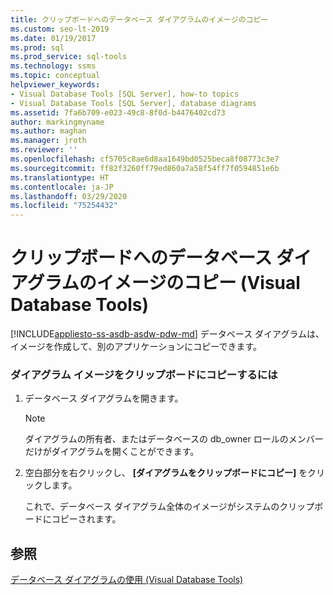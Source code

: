 ```yaml
---
title: クリップボードへのデータベース ダイアグラムのイメージのコピー
ms.custom: seo-lt-2019
ms.date: 01/19/2017
ms.prod: sql
ms.prod_service: sql-tools
ms.technology: ssms
ms.topic: conceptual
helpviewer_keywords:
- Visual Database Tools [SQL Server], how-to topics
- Visual Database Tools [SQL Server], database diagrams
ms.assetid: 7fa6b709-e023-49c8-8f0d-b4476402cd73
author: markingmyname
ms.author: maghan
ms.manager: jroth
ms.reviewer: ''
ms.openlocfilehash: cf5705c8ae6d8aa1649bd0525beca8f08773c3e7
ms.sourcegitcommit: ff82f3260ff79ed860a7a58f54ff7f0594851e6b
ms.translationtype: HT
ms.contentlocale: ja-JP
ms.lasthandoff: 03/29/2020
ms.locfileid: "75254432"
---
```

# <a name="copy-an-image-of-a-database-diagram-to-the-clipboard-visual-database-tools"></a>クリップボードへのデータベース ダイアグラムのイメージのコピー (Visual Database Tools)
[!INCLUDE[appliesto-ss-asdb-asdw-pdw-md](../../includes/appliesto-ss-asdb-asdw-pdw-md.md)]
データベース ダイアグラムは、イメージを作成して、別のアプリケーションにコピーできます。  
  
### <a name="to-copy-a-diagram-image-to-the-clipboard"></a>ダイアグラム イメージをクリップボードにコピーするには  
  
1.  データベース ダイアグラムを開きます。  
  
    > [!NOTE]  
    > ダイアグラムの所有者、またはデータベースの db_owner ロールのメンバーだけがダイアグラムを開くことができます。  
  
2.  空白部分を右クリックし、 **[ダイアグラムをクリップボードにコピー]** をクリックします。  
  
    これで、データベース ダイアグラム全体のイメージがシステムのクリップボードにコピーされます。  
  
## <a name="see-also"></a>参照  
[データベース ダイアグラムの使用 (Visual Database Tools)](../../ssms/visual-db-tools/work-with-database-diagrams-visual-database-tools.md)  
  
